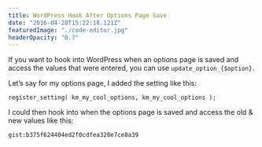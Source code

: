 ```yaml
---
title: WordPress Hook After Options Page Save
date: "2016-04-28T15:22:18.121Z"
featuredImage: "./code-editor.jpg"
headerOpacity: "0.7"
---
```


If you want to hook into WordPress when an options page is saved and access the values that were entered, you can use `update_option_{$option}`.

Let’s say for my options page, I added the setting like this:

`register_setting( km_my_cool_options, km_my_cool_options );`

I could then hook into when the options page is saved and access the old & new values like this:

`gist:b375f624404ed2f0cdfea328e7ce8a39`
